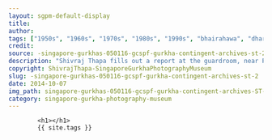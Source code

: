 ```yaml
---
layout: sgpm-default-display
title: 
author: 
tags: ["1950s", "1960s", "1970s", "1980s", "1990s", "bhairahawa", "dharan", "gurkhas", "kathmandu", "nepal", "pokhara", "singapore", "singapore gurkha archive", "singapore gurkha old photographs", "singapore gurkha photography museum", "singapore gurkhas"]
credit: 
source: -singapore-gurkhas-050116-gcspf-gurkha-contingent-archives-st-2
description: "Shivraj Thapa fills out a report at the guardroom, near Paya Lebar Road. Date: Mid 1980s."
copyright: ShivrajThapa-SingaporeGurkhaPhotographyMuseum
slug: -singapore-gurkhas-050116-gcspf-gurkha-contingent-archives-st-2
date: 2014-10-07
img_path: singapore-gurkhas-050116-gcspf-gurkha-contingent-archives-ST-2.jpg
category: singapore-gurkha-photography-museum
---
```

	 		

	 		<h1></h1>
	 		{{ site.tags }}
	 		
